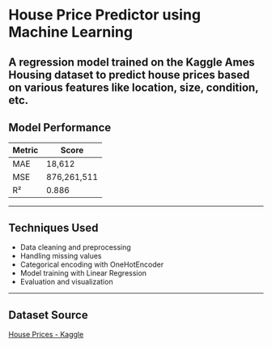 # House Price Predictor using Machine Learning
A regression model trained on the Kaggle Ames Housing dataset to predict house prices based on various features like location, size, condition, etc.
---

## Model Performance

| Metric | Score       |
| ------ | ----------- |
| MAE    | 18,612      |
| MSE    | 876,261,511 |
| R²     | 0.886       |

---

## Techniques Used

- Data cleaning and preprocessing
- Handling missing values
- Categorical encoding with OneHotEncoder
- Model training with Linear Regression
- Evaluation and visualization

---

## Dataset Source

[House Prices - Kaggle](https://www.kaggle.com/competitions/house-prices-advanced-regression-techniques/data)

